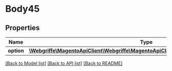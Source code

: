 # Body45

## Properties
Name | Type | Description | Notes
------------ | ------------- | ------------- | -------------
**option** | [**\Webgriffe\MagentoApiClient\Webgriffe\MagentoApiClient\Model\BundleDataOptionInterface**](BundleDataOptionInterface.md) |  | 

[[Back to Model list]](../README.md#documentation-for-models) [[Back to API list]](../README.md#documentation-for-api-endpoints) [[Back to README]](../README.md)


